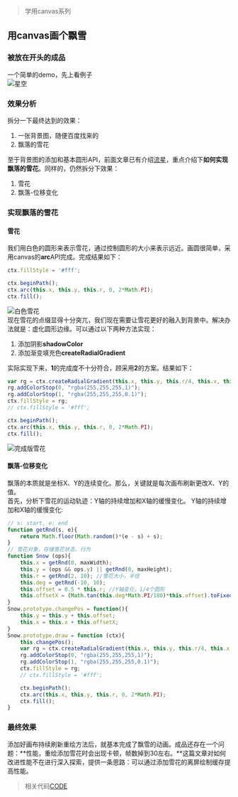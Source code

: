 > 学用canvas系列  

## 用canvas画个飘雪
### 被放在开头的成品
一个简单的demo，先上看例子  
![星空](http://ozp3e2myx.bkt.clouddn.com/winter.gif?1111)  

### 效果分析 
拆分一下最终达到的效果：  
1. 一张背景图，随便百度找来的
2. 飘落的雪花

至于背景图的添加和基本圆形API，前面文章已有介绍[流星](http://www.tudoustore.com/2018/01/02/CANVAS%E7%B3%BB%E5%88%97-%E6%B5%81%E6%98%9F%E5%88%92%E8%BF%87%E5%A4%9C%E7%A9%BA/#more)，重点介绍下**如何实现飘落的雪花**。同样的，仍然拆分下效果：  
1. 雪花
2. 飘落-位移变化

### 实现飘落的雪花
#### 雪花  
我们用白色的圆形来表示雪花，通过控制圆形的大小来表示远近。画圆很简单，采用canvas的**arc**API完成。完成结果如下：
```javascript
ctx.fillStyle = '#fff';

ctx.beginPath();
ctx.arc(this.x, this.y, this.r, 0, 2*Math.PI);
ctx.fill();
```
![白色雪花](http://ozp3e2myx.bkt.clouddn.com/%E5%B1%8F%E5%B9%95%E5%BF%AB%E7%85%A7%202018-01-11%2014.14.40.png)  
现在雪花的点缀显得十分突兀，我们现在需要让雪花更好的融入到背景中。解决办法就是：虚化圆形边缘。可以通过以下两种方法实现：  
1. 添加阴影**shadowColor**
2. 添加渐变填充色**createRadialGradient**

实际实现下来，**1**的完成度不十分符合，顾采用**2**的方案。结果如下：  
```javascript
var rg = ctx.createRadialGradient(this.x, this.y, this.r/4, this.x, this.y, this.r);
rg.addColorStop(0, "rgba(255,255,255,1)");
rg.addColorStop(1, "rgba(255,255,255,0.1)");
ctx.fillStyle = rg;
// ctx.fillStyle = '#fff';

ctx.beginPath();
ctx.arc(this.x, this.y, this.r, 0, 2*Math.PI);
ctx.fill();
```
![完成版雪花](http://ozp3e2myx.bkt.clouddn.com/%E5%B1%8F%E5%B9%95%E5%BF%AB%E7%85%A7%202018-01-11%2014.24.38.png)
#### 飘落-位移变化
飘落的本质就是坐标X、Y的连续变化。那么，关键就是每次画布刷新更改X、Y的值。  
首先，分析下雪花的运动轨迹：Y轴的持续增加和X轴的缓慢变化。
Y轴的持续增加和X轴的缓慢变化:  
```javascript
// s: start, e: end
function getRnd(s, e){
    return Math.floor(Math.random()*(e - s) + s);
}
// 雪花对象，存储雪花状态、行为
function Snow (ops){
    this.x = getRnd(0, maxWidth);
    this.y = (ops && ops.y) || getRnd(0, maxHeight);
    this.r = getRnd(2, 10); //雪花大小，半径
    this.deg = getRnd(-10, 10);
    this.offset = 0.5 * this.r; //Y轴变化，1/4个圆形
    this.offsetX = (Math.tan(this.deg*Math.PI/180)*this.offset).toFixed(2) * 1;//X轴通过正切函数获得
}
Snow.prototype.changePos = function(){
    this.y = this.y + this.offset;
    this.x = this.x + this.offsetX;
}
Snow.prototype.draw = function (ctx){
    this.changePos();
    var rg = ctx.createRadialGradient(this.x, this.y, this.r/4, this.x, this.y, this.r);
    rg.addColorStop(0, "rgba(255,255,255,1)");
    rg.addColorStop(1, "rgba(255,255,255,0.1)");
    ctx.fillStyle = rg;
    // ctx.fillStyle = '#fff';

    ctx.beginPath();
    ctx.arc(this.x, this.y, this.r, 0, 2*Math.PI);
    ctx.fill();
}
```
### 最终效果  
添加好画布持续刷新重绘方法后，就基本完成了飘雪的动画。成品还存在一个问题：**性能，重绘添加雪花时会出现卡顿，帧数掉到30左右。**这篇文章对如何改进性能不在进行深入探索，提供一条思路：可以通过添加雪花的离屏绘制缓存提高性能。

> 相关代码[CODE](https://github.com/careycui/blog/tree/master/canvas/snow_bg)